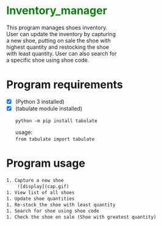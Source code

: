 
# <span style="color:green;">Inventory_manager  </span>
This program manages shoes inventory.  
User can update the inventory by capturing  
a new shoe, putting on sale the shoe with  
highest quantity and restocking the shoe  
with least quantity. User can also search for  
a specific shoe using shoe code.

# Program requirements
- [x] (Python 3 installed)  
- [x] (tabulate module installed)  
    ```
    python -m pip install tabulate
    ```
    usage:  
        ```
        from tabulate import tabulate
        ```
# Program usage  

    1. Capture a new shoe
        ![display](cap.gif)
    1. View list of all shoes  
    1. Update shoe quantities  
    1. Re-stock the shoe with least quantity  
    1. Search for shoe using shoe code  
    1. Check the shoe on sale (Shoe with greatest quantity)

